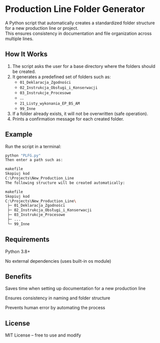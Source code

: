 # Production Line Folder Generator

A Python script that automatically creates a standardized folder structure for a new production line or project.  
This ensures consistency in documentation and file organization across multiple lines.

## How It Works
1. The script asks the user for a base directory where the folders should be created.
2. It generates a predefined set of folders such as:
   - `01_Deklaracja_Zgodności`
   - `02_Instrukcja_Obsługi_i_Konserwacji`
   - `03_Instrukcje_Procesowe`
   - ...
   - `21_Listy_wykonania_EP_BS_AM`
   - `99_Inne`
3. If a folder already exists, it will not be overwritten (safe operation).
4. Prints a confirmation message for each created folder.

## Example
Run the script in a terminal:
```bash
python "PLFG.py"
Then enter a path such as:

makefile
Skopiuj kod
C:\Projects\New_Production_Line
The following structure will be created automatically:

makefile
Skopiuj kod
C:\Projects\New_Production_Line\
 ├─ 01_Deklaracja_Zgodności
 ├─ 02_Instrukcja_Obsługi_i_Konserwacji
 ├─ 03_Instrukcje_Procesowe
 ├─ ...
 └─ 99_Inne
```
## Requirements
Python 3.8+

No external dependencies (uses built-in os module)

## Benefits
Saves time when setting up documentation for a new production line

Ensures consistency in naming and folder structure

Prevents human error by automating the process

## License
MIT License – free to use and modify
